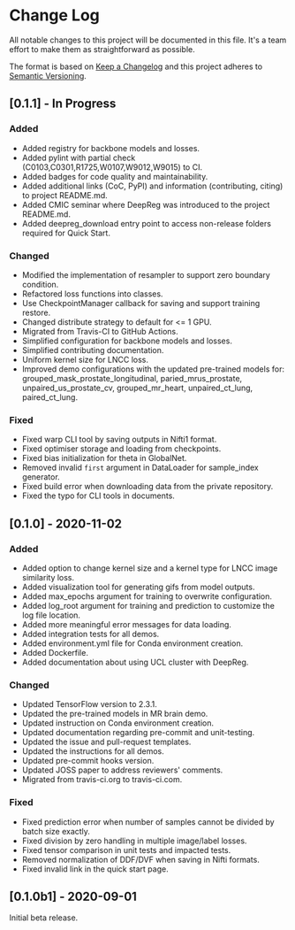 # Change Log

All notable changes to this project will be documented in this file. It's a team effort
to make them as straightforward as possible.

The format is based on [Keep a Changelog](http://keepachangelog.com/) and this project
adheres to [Semantic Versioning](http://semver.org/).

## [0.1.1] - In Progress

### Added

- Added registry for backbone models and losses.
- Added pylint with partial check (C0103,C0301,R1725,W0107,W9012,W9015) to CI.
- Added badges for code quality and maintainability.
- Added additional links (CoC, PyPI) and information (contributing, citing) to project
  README.md.
- Added CMIC seminar where DeepReg was introduced to the project README.md.
- Added deepreg_download entry point to access non-release folders required for Quick
  Start.

### Changed

- Modified the implementation of resampler to support zero boundary condition.
- Refactored loss functions into classes.
- Use CheckpointManager callback for saving and support training restore.
- Changed distribute strategy to default for <= 1 GPU.
- Migrated from Travis-CI to GitHub Actions.
- Simplified configuration for backbone models and losses.
- Simplified contributing documentation.
- Uniform kernel size for LNCC loss.
- Improved demo configurations with the updated pre-trained models for:
  grouped_mask_prostate_longitudinal, paried_mrus_prostate, unpaired_us_prostate_cv,
  grouped_mr_heart, unpaired_ct_lung, paired_ct_lung.

### Fixed

- Fixed warp CLI tool by saving outputs in Nifti1 format.
- Fixed optimiser storage and loading from checkpoints.
- Fixed bias initialization for theta in GlobalNet.
- Removed invalid `first` argument in DataLoader for sample_index generator.
- Fixed build error when downloading data from the private repository.
- Fixed the typo for CLI tools in documents.

## [0.1.0] - 2020-11-02

### Added

- Added option to change kernel size and a kernel type for LNCC image similarity loss.
- Added visualization tool for generating gifs from model outputs.
- Added max_epochs argument for training to overwrite configuration.
- Added log_root argument for training and prediction to customize the log file
  location.
- Added more meaningful error messages for data loading.
- Added integration tests for all demos.
- Added environment.yml file for Conda environment creation.
- Added Dockerfile.
- Added documentation about using UCL cluster with DeepReg.

### Changed

- Updated TensorFlow version to 2.3.1.
- Updated the pre-trained models in MR brain demo.
- Updated instruction on Conda environment creation.
- Updated documentation regarding pre-commit and unit-testing.
- Updated the issue and pull-request templates.
- Updated the instructions for all demos.
- Updated pre-commit hooks version.
- Updated JOSS paper to address reviewers' comments.
- Migrated from travis-ci.org to travis-ci.com.

### Fixed

- Fixed prediction error when number of samples cannot be divided by batch size exactly.
- Fixed division by zero handling in multiple image/label losses.
- Fixed tensor comparison in unit tests and impacted tests.
- Removed normalization of DDF/DVF when saving in Nifti formats.
- Fixed invalid link in the quick start page.

## [0.1.0b1] - 2020-09-01

Initial beta release.

